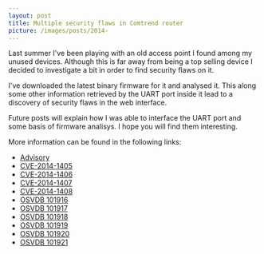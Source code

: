 ```yaml
---
layout: post
title: Multiple security flaws in Comtrend router 
picture: /images/posts/2014-
---
```


Last summer I've been playing with an old access point I found among my unused devices. Although this is far away from being a top selling device I decided to investigate a bit in order to find security flaws on it.

I've downloaded the latest binary firmware for it and analysed it. This along some other information retrieved by the UART port inside it lead to a discovery of security flaws in the web interface.

Future posts will explain how I was able to interface the UART port and some basis of firmware analisys. I hope you will find them interesting.

More information can be found in the following links:
* [Advisory](/docs/advisories/Advisory_C54APM_Multiple.pdf)
* [CVE-2014-1405](http://web.nvd.nist.gov/view/vuln/detail?vulnId=CVE-2014-1405)
* [CVE-2014-1406](http://web.nvd.nist.gov/view/vuln/detail?vulnId=CVE-2014-1406)
* [CVE-2014-1407](http://web.nvd.nist.gov/view/vuln/detail?vulnId=CVE-2014-1407)
* [CVE-2014-1408](http://web.nvd.nist.gov/view/vuln/detail?vulnId=CVE-2014-1408)
* [OSVDB 101916](http://www.osvdb.net/show/osvdb/101916)
* [OSVDB 101917](http://www.osvdb.net/show/osvdb/101917)
* [OSVDB 101918](http://www.osvdb.net/show/osvdb/101918)
* [OSVDB 101919](http://www.osvdb.net/show/osvdb/101919)
* [OSVDB 101920](http://www.osvdb.net/show/osvdb/101920)
* [OSVDB 101921](http://www.osvdb.net/show/osvdb/101921)
